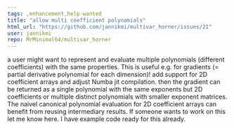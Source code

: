 ```yaml
---
tags: ,enhancement,help-wanted
title: "allow multi coefficient polynomials"
html_url: "https://github.com/jannikmi/multivar_horner/issues/21"
user: jannikmi
repo: MrMinimal64/multivar_horner
---
```


a user might want to represent and evaluate multiple polynomials (different coefficients) with the same properties.
This is useful e.g. for gradients (= partial derivative polynomial for each dimension)!
add support for 2D coefficient arrays and adjust Numba jit compilation.
then the gradient can be returned as a single polynomial with the same exponents but 2D coefficients or multiple distinct polynomials with smaller exponent matrices.
The naivel canonical polynomial evaluation for 2D coefficient arrays can benefit from reusing intermediary results.
If someone wants to work on this let me know here. I have example code ready for this already.